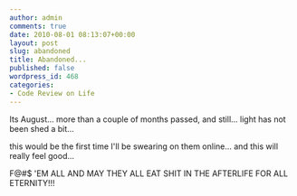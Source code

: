 ```yaml
---
author: admin
comments: true
date: 2010-08-01 08:13:07+00:00
layout: post
slug: abandoned
title: Abandoned...
published: false
wordpress_id: 468
categories:
- Code Review on Life
---
```


Its August... more than a couple of months passed, and still... light has not been shed a bit...

this would be the first time I'll be swearing on them online... and this will really feel good...

F@#$ 'EM ALL AND MAY THEY ALL EAT SHIT IN THE AFTERLIFE FOR ALL ETERNITY!!!
